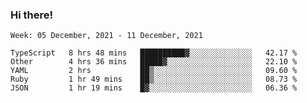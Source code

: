 ### Hi there!

<!--START_SECTION:waka-->
```text
Week: 05 December, 2021 - 11 December, 2021

TypeScript   8 hrs 48 mins   ██████████▓░░░░░░░░░░░░░░   42.17 % 
Other        4 hrs 36 mins   █████▓░░░░░░░░░░░░░░░░░░░   22.10 % 
YAML         2 hrs           ██▒░░░░░░░░░░░░░░░░░░░░░░   09.60 % 
Ruby         1 hr 49 mins    ██▒░░░░░░░░░░░░░░░░░░░░░░   08.73 % 
JSON         1 hr 19 mins    █▓░░░░░░░░░░░░░░░░░░░░░░░   06.36 % 
```
<!--END_SECTION:waka-->
